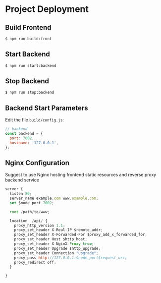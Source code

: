 # Project Deployment

## Build Frontend
``` bash
$ npm run build:front
```

## Start Backend
``` bash
$ npm run start:backend
```

## Stop Backend
``` bash
$ npm run stop:backend
```

## Backend Start Parameters
Edit the file `build/config.js`:
``` javascript
// backend
const backend = {
  port: 7002,
  hostname: '127.0.0.1',
};
```

## Nginx Configuration

Suggest to use Nginx hosting frontend static resources and reverse proxy backend service
``` javascript
server {
  listen 80;
  server_name example.com www.example.com;
  set $node_port 7002;

  root /path/to/www;

  location  /api/ {
    proxy_http_version 1.1;
    proxy_set_header X-Real-IP $remote_addr;
    proxy_set_header X-Forwarded-For $proxy_add_x_forwarded_for;
    proxy_set_header Host $http_host;
    proxy_set_header X-NginX-Proxy true;
    proxy_set_header Upgrade $http_upgrade;
    proxy_set_header Connection "upgrade";
    proxy_pass http://127.0.0.1:$node_port$request_uri;
    proxy_redirect off;
  }

}
```
